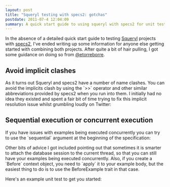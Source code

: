 ```yaml
--- 
layout: post
title: "Squeryl testing with specs2: gotchas"
postdate: 2011-07-4 12:04:09
summary: A quick start guide to using squeryl with specs2 for unit testing.
---
```


In the absence of a detailed quick start guide to testing [Squeryl](http://squeryl.org) projects with [specs2](http://etorreborre.github.com/specs2), I've ended writing up some information for anyone else getting started with combining both projects. After quite a bit of hair pulling, I got some guidance on doing so from [@etorreborre](http://twitter.com/etorreborre).

Avoid implicit clashes
----------------------

As it turns out Squeryl and specs2 have a number of name clashes. You can avoid the implicits clash by using the \`&gt;&gt;\` operator and other similar abbreviations provided by specs2 when you run into them. I initially had no idea they existed and spent a fair bit of time trying to fix this implicit resolution issue whilst grumbling loudly on Twitter:

<script src="https://gist.github.com/1256663.js?file=schema.scala">
</script>
Sequential execution or concurrent execution
--------------------------------------------

If you have issues with examples being executed concurrently you can try to use the \`sequential\` argument at the beginning of the specification:

<script src="https://gist.github.com/1256663.js?file=database.scala">
</script>
Other bits of advice I got included pointing out that sometimes it is smarter to attach the database session to the current thread, so that you can still have your examples being executed concurrently. Also, if you create a \`Before\` context object, you need to \`apply\` it to your example body, but the easiest thing to do is to use the BeforeExample trait in that case.

Here's an example unit test to get you started:

<script src="https://gist.github.com/1256663.js?file=sample.scala">
</script>
